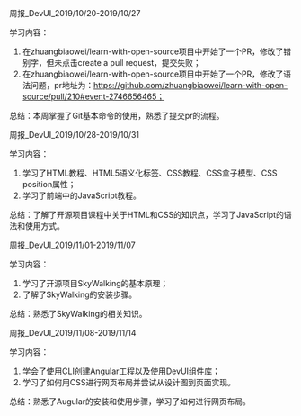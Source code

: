 周报_DevUI_2019/10/20-2019/10/27

学习内容：
1. 在zhuangbiaowei/learn-with-open-source项目中开始了一个PR，修改了错别字，但未点击create a pull request，提交失败；
2. 在zhuangbiaowei/learn-with-open-source项目中开始了一个PR，修改了语法问题，pr地址为：https://github.com/zhuangbiaowei/learn-with-open-source/pull/210#event-2746656465； 

总结：本周掌握了Git基本命令的使用，熟悉了提交pr的流程。

周报_DevUI_2019/10/28-2019/10/31

学习内容：
1. 学习了HTML教程、HTML5语义化标签、CSS教程、CSS盒子模型、CSS position属性；
2. 学习了前端中的JavaScript教程。

总结：了解了开源项目课程中关于HTML和CSS的知识点，学习了JavaScript的语法和使用方式。

周报_DevUI_2019/11/01-2019/11/07

学习内容：
1. 学习了开源项目SkyWalking的基本原理；
2. 了解了SkyWalking的安装步骤。

总结：熟悉了SkyWalking的相关知识。

周报_DevUI_2019/11/08-2019/11/14

学习内容：
1. 学会了使用CLI创建Angular工程以及使用DevUI组件库；
2. 学习了如何用CSS进行网页布局并尝试从设计图到页面实现。

总结：熟悉了Augular的安装和使用步骤，学习了如何进行网页布局。
